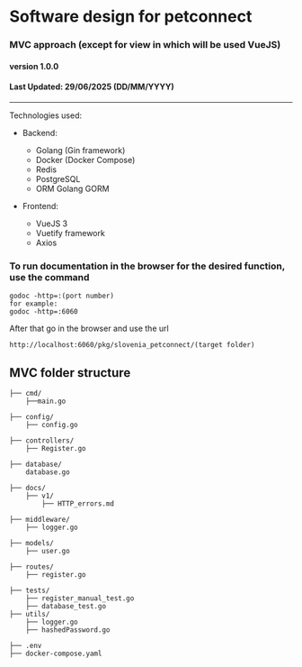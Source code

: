 # Software design for petconnect

### MVC approach (except for view in which will be used VueJS)

#### version 1.0.0
#### Last Updated: 29/06/2025 (DD/MM/YYYY)

---
Technologies used:

- Backend:
    - Golang (Gin framework)
    - Docker (Docker Compose)
    - Redis
    - PostgreSQL
    - ORM Golang GORM

- Frontend:
  - VueJS 3
  - Vuetify framework
  - Axios

### To run documentation in the browser for the desired function, use the command
```
godoc -http=:(port number)
for example:
godoc -http=:6060 
```
After that go in the browser and use the url
```
http://localhost:6060/pkg/slovenia_petconnect/(target folder)
```

## MVC folder structure

```text
├── cmd/
    ├──main.go
    
├── config/
    ├── config.go

├── controllers/
    ├── Register.go

├── database/
    database.go

├── docs/
    ├── v1/
        ├── HTTP_errors.md
    
├── middleware/
    ├── logger.go

├── models/
    ├── user.go

├── routes/
    ├── register.go

├── tests/
    ├── register_manual_test.go
    ├── database_test.go
├── utils/
    ├── logger.go
    ├── hashedPassword.go

├── .env
├── docker-compose.yaml
```





    